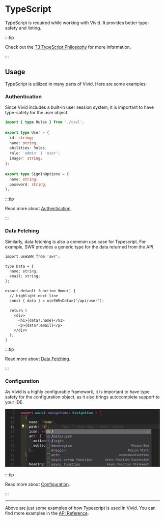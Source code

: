 # TypeScript

TypeScript is required while working with Vivid. It provides better type-safety and linting.

:::tip

Check out the [T3 TypeScript Philosophy](https://create.t3.gg/en/usage/typescript) for more information.

:::

## Usage

TypeScript is utilized in many parts of Vivid. Here are some examples:

### Authentication

Since Vivid includes a built-in user session system, it is important to have type-safety for the user object.

```ts title="src/plugins/auth.ts"
import { type Rules } from './casl';

export type User = {
  id: string;
  name: string;
  abilities: Rules;
  role: 'admin' | 'user';
  image?: string;
};

export type SignInOptions = {
  name: string;
  password: string;
};
```

:::tip

Read more about [Authentication](/docs/usage/plugins/authentication).

:::

### Data Fetching

Similarly, data fetching is also a common use case for Typescript. For example, SWR provides a generic type for the data returned from the API.

```tsx title="src/pages/index.tsx"
import useSWR from 'swr';

type Data = {
  name: string;
  email: string;
};

export default function Home() {
  // highlight-next-line
  const { data } = useSWR<Data>('/api/user');

  return (
    <div>
      <h1>{data?.name}</h1>
      <p>{data?.email}</p>
    </div>
  );
}
```

:::tip

Read more about [Data Fetching](/docs/usage/data-fetching).

:::

### Configuration

As Vivid is a highly configurable framework, it is important to have type safety for the configuration object, as it also brings autocomplete support to your IDE.

![Configuration Autocomplete](./img/typescript_configuration.png)

:::tip

Read more about [Configuration](./configuration).

:::

---

Above are just some examples of how Typescript is used in Vivid. You can find more examples in the [API Reference](/docs/api).